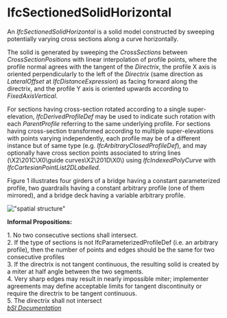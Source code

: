IfcSectionedSolidHorizontal
===========================
An _IfcSectionedSolidHorizontal_ is a solid model constructed by sweeping
potentially varying cross sections along a curve horizontally.  
  
The solid is generated by sweeping the _CrossSections_ between
_CrossSectionPositions_ with linear interpolation of profile points, where the
profile normal agrees with the tangent of the _Directrix_, the profile X axis
is oriented perpendicularly to the left of the _Directrix_ (same direction as
_LateralOffset_ at _IfcDistanceExpression_) as facing forward along the
directrix, and the profile Y axis is oriented upwards according to
_FixedAxisVertical_.  
  
For sections having cross-section rotated according to a single super-
elevation, _IfcDerivedProfileDef_ may be used to indicate such rotation with
each _ParentProfile_ referring to the same underlying profile. For sections
having cross-section transformed according to multiple super-elevations with
points varying independently, each profile may be of a different instance but
of same type (e.g. _IfcArbitraryClosedProfileDef_), and may optionally have
cross section points associated to string lines (\X2\201C\X0\guide
curves\X2\201D\X0\\) using _IfcIndexedPolyCurve_ with
_IfcCartesianPointList2DLabelled_.  
  
Figure 1 illustrates four girders of a bridge having a constant parameterized
profile, two guardrails having a constant arbitrary profile (one of them
mirrored), and a bridge deck having a variable arbitrary profile.  
  
!["spatial structure"](../figures/ifcsectionedsolidhorizontal.png "Figure 1 --
Sectioned solid horizontal")  
  
**Informal Propositions:**  
  
1\. No two consecutive sections shall intersect.  
2\. If the type of sections is not IfcParameterizedProfileDef (i.e. an
arbitrary profile), then the number of points and edges should be the same for
two consecutive profiles  
3\. If the directrix is not tangent continuous, the resulting solid is created
by a miter at half angle between the two segments.  
4\. Very sharp edges may result in nearly impossible miter; implementer
agreements may define acceptable limits for tangent discontinuity or require
the directrix to be tangent continuous.  
5\. The directrix shall not intersect  
[ _bSI
Documentation_](https://standards.buildingsmart.org/IFC/DEV/IFC4_2/FINAL/HTML/schema/ifcgeometricmodelresource/lexical/ifcsectionedsolidhorizontal.htm)


